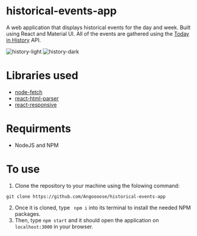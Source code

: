# historical-events-app
A web application that displays historical events for the day and week. Built using React and Material UI. All of the events are gathered using the [Today in History](https://history.muffinlabs.com/) API.

![history-light](https://user-images.githubusercontent.com/68403129/100697826-ddb32100-334b-11eb-85cd-52b059b319f4.PNG)
![history-dark](https://user-images.githubusercontent.com/68403129/100697841-e572c580-334b-11eb-8a3a-7131375a993a.PNG)

# Libraries used
- [node-fetch](https://github.com/node-fetch/node-fetch)
- [react-html-parser](https://github.com/wrakky/react-html-parser)
- [react-responsive](https://github.com/contra/react-responsive)

# Requirments
- NodeJS and NPM

# To use

1. Clone the repository to your machine using the folowing command:

```
git clone https://github.com/Angoooose/historical-events-app
```

2. Once it is cloned, type ` npm i` into its terminal to install the needed NPM packages.
3. Then, type `npm start` and it should open the application on `localhost:3000` in your browser.
